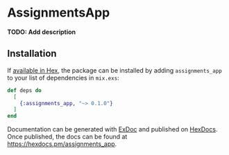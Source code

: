 # AssignmentsApp

**TODO: Add description**

## Installation

If [available in Hex](https://hex.pm/docs/publish), the package can be installed
by adding `assignments_app` to your list of dependencies in `mix.exs`:

```elixir
def deps do
  [
    {:assignments_app, "~> 0.1.0"}
  ]
end
```

Documentation can be generated with [ExDoc](https://github.com/elixir-lang/ex_doc)
and published on [HexDocs](https://hexdocs.pm). Once published, the docs can
be found at <https://hexdocs.pm/assignments_app>.

